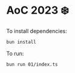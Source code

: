 # AoC 2023 ❄️

To install dependencies:

```bash
bun install
```

To run:

```bash
bun run 01/index.ts
```
